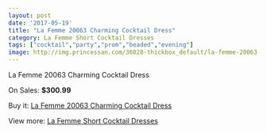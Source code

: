 ```yaml
---
layout: post
date: '2017-05-19'
title: "La Femme 20063 Charming Cocktail Dress"
category: La Femme Short Cocktail Dresses
tags: ["cocktail","party","prom","beaded","evening"]
image: http://img.princessan.com/36028-thickbox_default/la-femme-20063-charming-cocktail-dress.jpg
---
```

La Femme 20063 Charming Cocktail Dress

On Sales: **$300.99**
<a href="https://www.princessan.com/en/16841-la-femme-20063-charming-cocktail-dress.html"><amp-img layout="responsive" width="600" height="600" src="//img.princessan.com/36028-thickbox_default/la-femme-20063-charming-cocktail-dress.jpg" alt="La Femme 20063 Charming Cocktail Dress 0" /></a>

Buy it: [La Femme 20063 Charming Cocktail Dress](https://www.princessan.com/en/16841-la-femme-20063-charming-cocktail-dress.html "La Femme 20063 Charming Cocktail Dress")

View more: [La Femme Short Cocktail Dresses](https://www.princessan.com/en/140- "La Femme Short Cocktail Dresses")